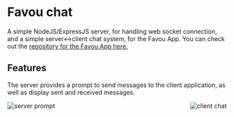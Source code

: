 # Favou chat
A simple NodeJS/ExpressJS server, for handling web socket connection, and a simple server&lt;->client chat system, for the Favou App.
You can check out the [repository for the Favou App here.](https://github.com/mikkelhartung/favou)

## Features
The server provides a prompt to send messages to the client application, as well as display sent and received messages.

<img align="left" src="https://cloud.githubusercontent.com/assets/22744066/25855160/a83db542-34d2-11e7-8a7f-962e5533847f.png" alt="server prompt">
<img align="right" src="https://cloud.githubusercontent.com/assets/22744066/25855251/f404ab02-34d2-11e7-9f3b-9be1e210ff8a.png" alt="client chat">
